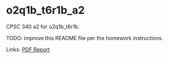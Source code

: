 # o2q1b_t6r1b_a2

CPSC 340 a2 for o2q1b_t6r1b.

TODO: improve this README file per the homework instructions.

Links:
[PDF Report](doc/a2.pdf)
